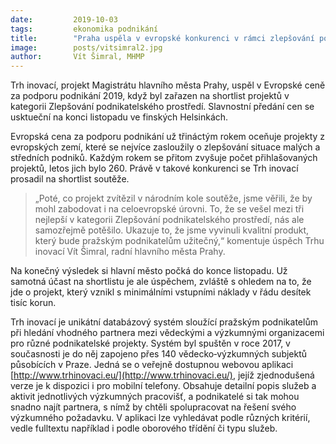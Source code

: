 ```yaml
---
date:         2019-10-03
tags:         ekonomika podnikání
title:        "Praha uspěla v evropské konkurenci v rámci zlepšování podnikatelského prostředí"
image: 	      posts/vitsimral2.jpg
author:       Vít Šimral, MHMP
---
```


Trh inovací, projekt Magistrátu hlavního města Prahy, uspěl v Evropské ceně za podporu podnikání 2019, když byl zařazen na shortlist projektů v kategorii Zlepšování podnikatelského prostředí. Slavnostní předání cen se usktueční na konci listopadu ve finských Helsinkách.

Evropská cena za podporu podnikání už třináctým rokem oceňuje projekty z evropských zemí, které se nejvíce zasloužily o zlepšování situace malých a středních podniků. Každým rokem se přitom zvyšuje počet přihlašovaných projektů, letos jich bylo 260. Právě v takové konkurenci se Trh inovací prosadil na shortlist soutěže.

> „Poté, co projekt zvítězil v národním kole soutěže, jsme věřili, že by mohl zabodovat i na celoevropské úrovni. To, že se vešel mezi tři nejlepší v kategorii Zlepšování podnikatelského prostředí, nás ale samozřejmě potěšilo. Ukazuje to, že jsme vyvinuli kvalitní produkt, který bude pražským podnikatelům užitečný,“ komentuje úspěch Trhu inovací Vít Šimral, radní hlavního města Prahy.

Na konečný výsledek si hlavní město počká do konce listopadu. Už samotná účast na shortlistu je ale úspěchem, zvláště s ohledem na to, že jde o projekt, který vznikl s minimálními vstupními náklady v řádu desítek tisíc korun.

Trh inovací je unikátní databázový systém sloužící pražským podnikatelům při hledání vhodného partnera mezi vědeckými a výzkumnými organizacemi pro různé podnikatelské projekty. Systém byl spuštěn v roce 2017, v současnosti je do něj zapojeno přes 140 vědecko‑výzkumných subjektů působících v Praze. Jedná se o veřejně dostupnou webovou aplikaci [http://www.trhinovaci.eu/](http://www.trhinovaci.eu/), jejíž zjednodušená verze je k dispozici i pro mobilní telefony. Obsahuje detailní popis služeb a aktivit jednotlivých výzkumných pracovišť, a podnikatelé si tak mohou snadno najít partnera, s nímž by chtěli spolupracovat na řešení svého výzkumného požadavku. V aplikaci lze vyhledávat podle různých kritérií, vedle fulltextu například i podle oborového třídění či typu služeb.



